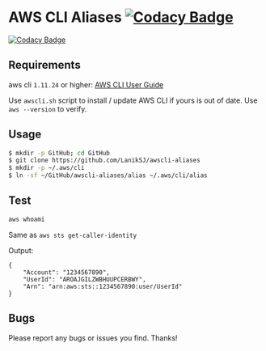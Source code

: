 # AWS CLI Aliases [![Codacy Badge](https://api.codacy.com/project/badge/Grade/8d6dd836703e4f37a636c7086fedf619)](https://www.codacy.com/app/LanikSJ/awscli-aliases?utm_source=github.com&amp;utm_medium=referral&amp;utm_content=LanikSJ/awscli-aliases&amp;utm_campaign=Badge_Grade)

[![Codacy Badge](https://api.codacy.com/project/badge/Grade/b59e54424206442e8dfa31065faf526c)](https://app.codacy.com/app/LanikSJ/awscli-aliases?utm_source=github.com&utm_medium=referral&utm_content=LanikSJ/awscli-aliases&utm_campaign=Badge_Grade_Dashboard)

## Requirements

aws cli ``1.11.24`` or higher:
[AWS CLI User Guide](http://docs.aws.amazon.com/cli/latest/userguide/installing.html)

Use ``awscli.sh`` script to install / update AWS CLI if yours is out of date. Use ``aws --version`` to verify.

## Usage

```bash
$ mkdir -p GitHub; cd GitHub
$ git clone https://github.com/LanikSJ/awscli-aliases
$ mkdir -p ~/.aws/cli
$ ln -sf ~/GitHub/awscli-aliases/alias ~/.aws/cli/alias
```
## Test

```bash
aws whoami
```
Same as ``aws sts get-caller-identity``

Output:

```
{
    "Account": "1234567890",
    "UserId": "AROAJGILZWBHUUPCERBWY",
    "Arn": "arn:aws:sts::1234567890:user/UserId"
}
```
## Bugs

Please report any bugs or issues you find. Thanks!

